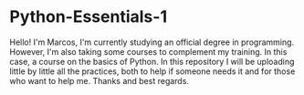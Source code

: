 # Python-Essentials-1
Hello! I'm Marcos, I'm currently studying an official degree in programming. However, I'm also taking some courses to complement my training. In this case, a course on the basics of Python. In this repository I will be uploading little by little all the practices, both to help if someone needs it and for those who want to help me. Thanks and best regards.
